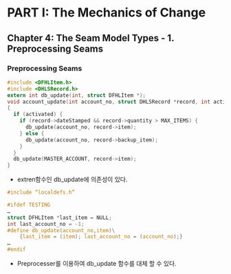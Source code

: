 # PART I: The Mechanics of Change
## Chapter 4: The Seam Model Types - 1. Preprocessing Seams
### Preprocessing Seams
```c
#include <DFHLItem.h>
#include <DHLSRecord.h>
extern int db_update(int, struct DFHLItem *);
void account_update(int account_no, struct DHLSRecord *record, int activated)
{
  if (activated) {
    if (record->dateStamped && record->quantity > MAX_ITEMS) {
      db_update(account_no, record->item);
    } else {
      db_update(account_no, record->backup_item);
    }
  }
  db_update(MASTER_ACCOUNT, record->item);
}
```
- extren함수인 db_update에 의존성이 있다.
```c
#include “localdefs.h”

#ifdef TESTING
…
struct DFHLItem *last_item = NULL;
int last_account_no = -1;
#define db_update(account_no,item)\
    {last_item = (item); last_account_no = (account_no);}
…
#endif
```
- Preprocesser를 이용하여 db_update 함수를 대체 할 수 있다.
